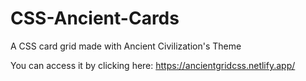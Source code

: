 # CSS-Ancient-Cards
A CSS card grid made with Ancient Civilization's Theme

You can access it by clicking here: https://ancientgridcss.netlify.app/
